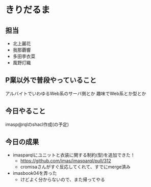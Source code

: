 # きりだるま

## 担当

- 北上麗花
- 我那覇響
- 多田李衣菜
- 風野灯織

## P業以外で普段やっていること

アルバイトでいわゆるWeb系のサーバ側とか
趣味でWeb系とか型とか

## 今日やること

imasp@rqlのshacl作成(の予定)

## 今日の成果

- imasparqlにユニットと衣装に関する制約(型)を追加できた！
    - https://github.com/imas/imasparql/pull/312
    - cromisaさんがすぐ反応してくれて、すでにmerge済み
- imasbook04を弄った
    - けどよく分からないので、また帰ってやる
